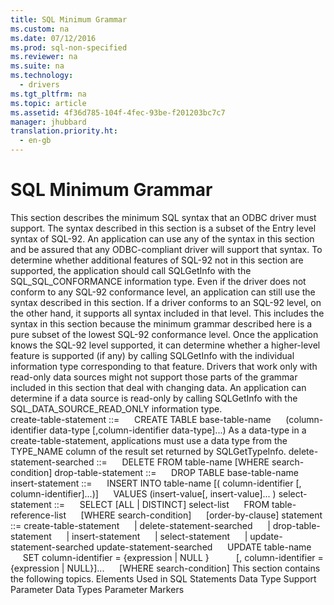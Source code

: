```yaml
---
title: SQL Minimum Grammar
ms.custom: na
ms.date: 07/12/2016
ms.prod: sql-non-specified
ms.reviewer: na
ms.suite: na
ms.technology: 
  - drivers
ms.tgt_pltfrm: na
ms.topic: article
ms.assetid: 4f36d785-104f-4fec-93be-f201203bc7c7
manager: jhubbard
translation.priority.ht: 
  - en-gb
---
```

# SQL Minimum Grammar
<?xml version="1.0" encoding="utf-8"?>
<developerReferenceWithoutSyntaxDocument xmlns="http://ddue.schemas.microsoft.com/authoring/2003/5" xmlns:xlink="http://www.w3.org/1999/xlink" xmlns:xsi="http://www.w3.org/2001/XMLSchema-instance" xsi:schemaLocation="http://ddue.schemas.microsoft.com/authoring/2003/5 http://dduestorage.blob.core.windows.net/ddueschema/developer.xsd">
  <introduction>
    <para>This section describes the minimum SQL syntax that an ODBC driver must support. The syntax described in this section is a subset of the Entry level syntax of SQL-92. </para>
    <para>An application can use any of the syntax in this section and be assured that any ODBC-compliant driver will support that syntax. To determine whether additional features of SQL-92 not in this section are supported, the application should call <legacyBold>SQLGetInfo</legacyBold> with the SQL_SQL_CONFORMANCE information type. Even if the driver does not conform to any SQL-92 conformance level, an application can still use the syntax described in this section. If a driver conforms to an SQL-92 level, on the other hand, it supports all syntax included in that level. This includes the syntax in this section because the minimum grammar described here is a pure subset of the lowest SQL-92 conformance level. Once the application knows the SQL-92 level supported, it can determine whether a higher-level feature is supported (if any) by calling <legacyBold>SQLGetInfo</legacyBold> with the individual information type corresponding to that feature. </para>
    <para>Drivers that work only with read-only data sources might not support those parts of the grammar included in this section that deal with changing data. An application can determine if a data source is read-only by calling <legacyBold>SQLGetInfo</legacyBold> with the SQL_DATA_SOURCE_READ_ONLY information type.</para>
  </introduction>
  <section>
    <title>Statement</title>
    <content>
      <para>
        <legacyItalic>create-table-statement</legacyItalic> ::= </para>
      <para>     CREATE TABLE <legacyItalic>base-table-name</legacyItalic> </para>
      <para>     (<legacyItalic>column-identifier data-type</legacyItalic> [<legacyItalic>,column-identifier data-type</legacyItalic>]...)</para>
      <alert class="important">
        <para>As a <legacyItalic>data-type</legacyItalic> in a <legacyItalic>create-table-statement</legacyItalic>, applications must use a data type from the TYPE_NAME column of the result set returned by <legacyBold>SQLGetTypeInfo</legacyBold>.</para>
      </alert>
      <para>
        <legacyItalic>delete-statement-searched</legacyItalic> ::= </para>
      <para>     DELETE FROM <legacyItalic>table-name</legacyItalic> [WHERE <legacyItalic>search-condition</legacyItalic>]</para>
      <para>
        <legacyItalic>drop-table-statement</legacyItalic> ::= </para>
      <para>     DROP TABLE <legacyItalic>base-table-name</legacyItalic></para>
      <para>
        <legacyItalic>insert-statement</legacyItalic> ::= </para>
      <para>     INSERT INTO <legacyItalic>table-name</legacyItalic> [( <legacyItalic>column-identifier</legacyItalic> [, <legacyItalic>column-identifier</legacyItalic>]...)]      VALUES (<legacyItalic>insert-value</legacyItalic>[, <legacyItalic>insert-value</legacyItalic>]... )</para>
      <para>
        <legacyItalic>select-statement</legacyItalic> ::= </para>
      <para>     SELECT [ALL | DISTINCT] <legacyItalic>select-list</legacyItalic> </para>
      <para>     FROM <legacyItalic>table-reference-list</legacyItalic> </para>
      <para>     [WHERE <legacyItalic>search-condition</legacyItalic>] </para>
      <para>     [<legacyItalic>order-by-clause</legacyItalic>]</para>
      <para>
        <legacyItalic>statement</legacyItalic> ::= <legacyItalic>create-table-statement</legacyItalic> </para>
      <para>     | <legacyItalic>delete-statement-searched</legacyItalic> </para>
      <para>     | <legacyItalic>drop-table-statement</legacyItalic> </para>
      <para>     | <legacyItalic>insert-statement</legacyItalic> </para>
      <para>     | <legacyItalic>select-statement</legacyItalic> </para>
      <para>     | <legacyItalic>update-statement-searched</legacyItalic></para>
      <para>
        <legacyItalic>update-statement-searched</legacyItalic> </para>
      <para>     UPDATE <legacyItalic>table-name</legacyItalic> </para>
      <para>     SET <legacyItalic>column-identifier</legacyItalic> = {<legacyItalic>expression</legacyItalic> | NULL } </para>
      <para>          [, <legacyItalic>column-identifier</legacyItalic> = {<legacyItalic>expression</legacyItalic> | NULL}]... </para>
      <para>     [WHERE <legacyItalic>search-condition</legacyItalic>]</para>
      <para>This section contains the following topics.  </para>
      <list class="bullet">
        <listItem>
          <para>
            <legacyLink xlink:href="85777525-1555-4731-8309-63a464c6b43a">Elements Used in SQL Statements</legacyLink>           </para>
        </listItem>
        <listItem>
          <para>
            <legacyLink xlink:href="782b4490-372b-4366-aad7-a486fb8a07c8">Data Type Support</legacyLink>           </para>
        </listItem>
        <listItem>
          <para>
            <legacyLink xlink:href="fd7e99d8-d26a-408c-9733-6ffccde99f75">Parameter Data Types</legacyLink>           </para>
        </listItem>
        <listItem>
          <para>
            <legacyLink xlink:href="07213d04-cd31-45fd-a8c8-2e16e09eeaf4">Parameter Markers</legacyLink>           </para>
        </listItem>
      </list>
    </content>
  </section>
  <relatedTopics />
</developerReferenceWithoutSyntaxDocument>
